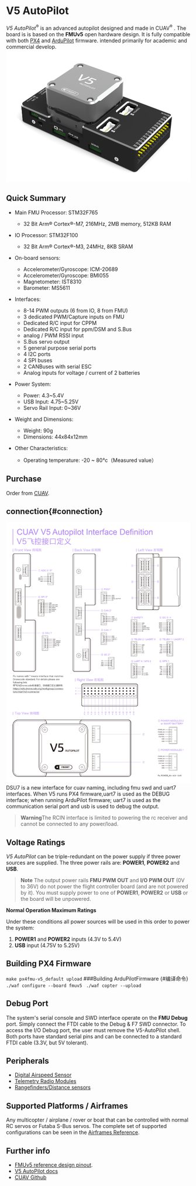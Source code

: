 # V5 AutoPilot

*V5 AutoPilot*<sup>&reg;</sup> is an advanced autopilot designed and made in CUAV<sup>&reg;</sup> .
The board is  is based on the **FMUv5** open hardware design. It is fully compatible with both [PX4](http://px4-travis.s3.amazonaws.com/Firmware/master/px4fmu-v5_default.px4) and [ArduPilot](http://firmware.ardupilot.org)  firmware. intended primarily for academic and commercial develop.
![V5 AutoPilot](../assets/flight-controller/v5-autopilot/v5-autopilot.png)

## Quick Summary

* Main FMU Processor: STM32F765
  * 32 Bit Arm® Cortex®-M7, 216MHz, 2MB memory, 512KB RAM
* IO Processor: STM32F100
  * 32 Bit Arm® Cortex®-M3, 24MHz, 8KB SRAM
* On-board sensors:
  * Accelerometer/Gyroscope: ICM-20689
  * Accelerometer/Gyroscope: BMI055
  * Magnetometer: IST8310
  * Barometer: MS5611

* Interfaces:
  * 8-14 PWM outputs (6 from IO, 8 from FMU)
  * 3 dedicated PWM/Capture inputs on FMU
  * Dedicated R/C input for CPPM
  * Dedicated R/C input for ppm/DSM and S.Bus 
  * analog / PWM RSSI input
  * S.Bus servo output
  * 5 general purpose serial ports
  * 4 I2C ports
  * 4 SPI buses
  * 2 CANBuses  with serial ESC
  * Analog inputs for voltage / current of 2 batteries
* Power System:
  * Power: 4.3~5.4V
  * USB Input: 4.75~5.25V
  * Servo Rail Input: 0~36V
* Weight and Dimensions:
  * Weight: 90g
  * Dimensions: 44x84x12mm
* Other Characteristics:
  * Operating temperature: -20 ~ 80°c（Measured value）


## Purchase

Order from [CUAV](https://cuav.taobao.com/index.htm?spm=2013.1.w5002-16371268426.2.411f26d9E18eAz).
## connection{#connection}

![V5 AutoPilot](../assets/flight-controller/v5-autopilot/v5-pinouts.jpg)
DSU7 is a new interface for cuav naming, including fmu swd and uart7 interfaces. When V5 runs PX4 firmware,uart7 is used as the DEBUG interface; when running ArduPilot firmware; uart7 is used as the communication serial port and usb is used to debug the output.
> **Warning**The RCIN interface is limited to powering the rc receiver and cannot be connected to any power/load.

## Voltage Ratings

*V5 AutoPilot* can be triple-redundant on the power supply if three power sources are supplied. The three power rails are: **POWER1**, **POWER2** and **USB**.

> **Note** The output power rails **FMU PWM OUT** and **I/O PWM OUT** (0V to 36V) do not power the flight controller board (and are not powered by it). You must supply power to one of **POWER1**, **POWER2** or **USB** or the board will be unpowered. 

**Normal Operation Maximum Ratings**

Under these conditions all power sources will be used in this order to power the system:
1. **POWER1** and **POWER2** inputs (4.3V to 5.4V)
1. **USB** input (4.75V to 5.25V)

## Building PX4 Firmware

`make px4fmu-v5_default upload`
###Building ArduPilotFirmware {#编译命令}
`./waf configure --board fmuv5 `
`./waf copter --upload`

## Debug Port

The system's serial console and SWD interface operate on the **FMU Debug** port. Simply connect the FTDI cable to the Debug & F7 SWD connector.
To access the I/O Debug port, the user must remove the V5-AutoPilot shell.
Both ports have standard serial pins and can be connected to a standard FTDI cable (3.3V, but 5V tolerant). 
## Peripherals

* [Digital Airspeed Sensor](https://item.taobao.com/item.htm?spm=a1z10.3-c-s.w4002-16371268452.37.6d9f48afsFgGZI&id=9512463037)
* [Telemetry Radio Modules](https://cuav.taobao.com/category-158480951.htm?spm=2013.1.w5002-16371268426.4.410b7a821qYbBq&search=y&catName=%CA%FD%B4%AB%B5%E7%CC%A8)
* [Rangefinders/Distance sensors](https://docs.px4.io/en/sensor/rangefinders.html)


## Supported Platforms / Airframes

Any multicopter / airplane / rover or boat that can be controlled with normal RC servos or Futaba S-Bus servos. The complete set of supported configurations can be seen in the [Airframes Reference](../airframes/airframe_reference.md).



## Further info
- [FMUv5 reference design pinout](https://docs.google.com/spreadsheets/d/1-n0__BYDedQrc_2NHqBenG1DNepAgnHpSGglke-QQwY/edit#gid=912976165). 
- [V5 AutoPilot docs](http://doc.cuav.net/flight-controller/v5-autopilot/en/) 
- [CUAV Github](https://github.com/cuav) 












